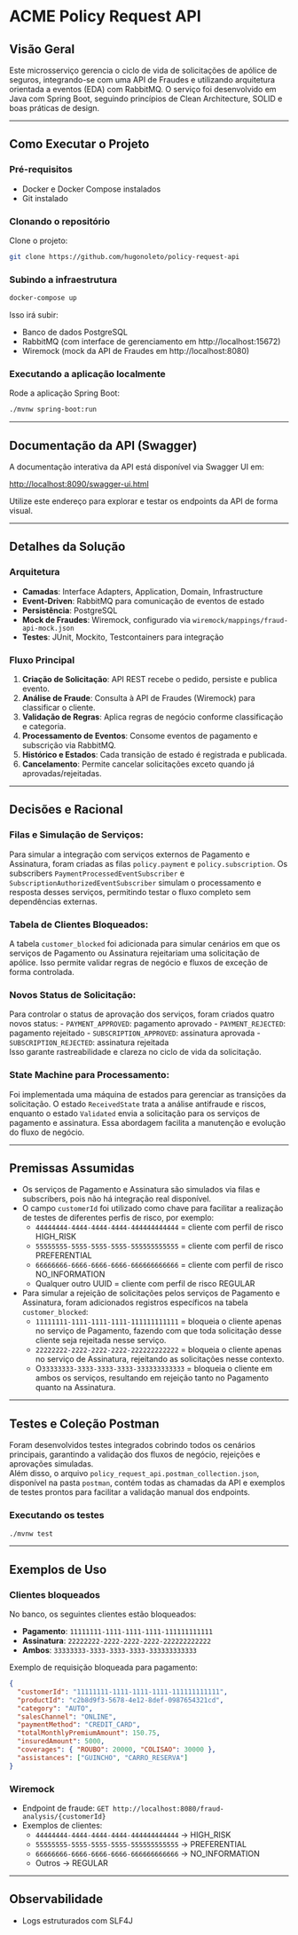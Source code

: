 # ACME Policy Request API

## Visão Geral

Este microsserviço gerencia o ciclo de vida de solicitações de apólice de seguros, integrando-se com uma API de Fraudes e utilizando arquitetura orientada a eventos (EDA) com RabbitMQ. O serviço foi desenvolvido em Java com Spring Boot, seguindo princípios de Clean Architecture, SOLID e boas práticas de design.

---

## Como Executar o Projeto

### Pré-requisitos

- Docker e Docker Compose instalados
- Git instalado

### Clonando o repositório

Clone o projeto:

```bash
git clone https://github.com/hugonoleto/policy-request-api
```

### Subindo a infraestrutura

```bash
docker-compose up
```

Isso irá subir:
- Banco de dados PostgreSQL
- RabbitMQ (com interface de gerenciamento em http://localhost:15672)
- Wiremock (mock da API de Fraudes em http://localhost:8080)

### Executando a aplicação localmente

 Rode a aplicação Spring Boot:
   ```bash
   ./mvnw spring-boot:run
   ```

---

## Documentação da API (Swagger)

A documentação interativa da API está disponível via Swagger UI em:

[http://localhost:8090/swagger-ui.html](http://localhost:8090/swagger-ui.html)

Utilize este endereço para explorar e testar os endpoints da API de forma visual.

---

## Detalhes da Solução

### Arquitetura

- **Camadas**: Interface Adapters, Application, Domain, Infrastructure
- **Event-Driven**: RabbitMQ para comunicação de eventos de estado
- **Persistência**: PostgreSQL
- **Mock de Fraudes**: Wiremock, configurado via `wiremock/mappings/fraud-api-mock.json`
- **Testes**: JUnit, Mockito, Testcontainers para integração

### Fluxo Principal

1. **Criação de Solicitação**: API REST recebe o pedido, persiste e publica evento.
2. **Análise de Fraude**: Consulta à API de Fraudes (Wiremock) para classificar o cliente.
3. **Validação de Regras**: Aplica regras de negócio conforme classificação e categoria.
4. **Processamento de Eventos**: Consome eventos de pagamento e subscrição via RabbitMQ.
5. **Histórico e Estados**: Cada transição de estado é registrada e publicada.
6. **Cancelamento**: Permite cancelar solicitações exceto quando já aprovadas/rejeitadas.

---

## Decisões e Racional

### **Filas e Simulação de Serviços**:  
  Para simular a integração com serviços externos de Pagamento e Assinatura, foram criadas as filas `policy.payment` e `policy.subscription`. Os subscribers `PaymentProcessedEventSubscriber` e `SubscriptionAuthorizedEventSubscriber` simulam o processamento e resposta desses serviços, permitindo testar o fluxo completo sem dependências externas.

### **Tabela de Clientes Bloqueados**:  
  A tabela `customer_blocked` foi adicionada para simular cenários em que os serviços de Pagamento ou Assinatura rejeitariam uma solicitação de apólice. Isso permite validar regras de negócio e fluxos de exceção de forma controlada.

### **Novos Status de Solicitação**:  
  Para controlar o status de aprovação dos serviços, foram criados quatro novos status:
    - `PAYMENT_APPROVED`: pagamento aprovado
    - `PAYMENT_REJECTED`: pagamento rejeitado
    - `SUBSCRIPTION_APPROVED`: assinatura aprovada
    - `SUBSCRIPTION_REJECTED`: assinatura rejeitada  
      Isso garante rastreabilidade e clareza no ciclo de vida da solicitação.

### **State Machine para Processamento**:  
  Foi implementada uma máquina de estados para gerenciar as transições da solicitação. O estado `ReceivedState` trata a análise antifraude e riscos, enquanto o estado `Validated` envia a solicitação para os serviços de pagamento e assinatura. Essa abordagem facilita a manutenção e evolução do fluxo de negócio.

---
## Premissas Assumidas

- Os serviços de Pagamento e Assinatura são simulados via filas e subscribers, pois não há integração real disponível.
- O campo `customerId` foi utilizado como chave para facilitar a realização de testes de diferentes perfis de risco, por exemplo:
    - `44444444-4444-4444-4444-444444444444` = cliente com perfil de risco HIGH_RISK
    - `55555555-5555-5555-5555-555555555555` = cliente com perfil de risco PREFERENTIAL
    - `66666666-6666-6666-6666-666666666666` = cliente com perfil de risco NO_INFORMATION
    - Qualquer outro UUID = cliente com perfil de risco REGULAR
- Para simular a rejeição de solicitações pelos serviços de Pagamento e Assinatura, foram adicionados registros específicos na tabela `customer_blocked`:
    - `11111111-1111-1111-1111-111111111111` = bloqueia o cliente apenas no serviço de Pagamento, fazendo com que toda solicitação desse cliente seja rejeitada nesse serviço.
    - `22222222-2222-2222-2222-222222222222` = bloqueia o cliente apenas no serviço de Assinatura, rejeitando as solicitações nesse contexto.
    - O`33333333-3333-3333-3333-333333333333` = bloqueia o cliente em ambos os serviços, resultando em rejeição tanto no Pagamento quanto na Assinatura.

---

## Testes e Coleção Postman

Foram desenvolvidos testes integrados cobrindo todos os cenários principais, garantindo a validação dos fluxos de negócio, rejeições e aprovações simuladas.  
Além disso, o arquivo `policy_request_api.postman_collection.json`, disponível na pasta `postman`, contém todas as chamadas da API e exemplos de testes prontos para facilitar a validação manual dos endpoints.

### Executando os testes

```bash
./mvnw test
```

---

## Exemplos de Uso

### Clientes bloqueados

No banco, os seguintes clientes estão bloqueados:

- **Pagamento**: `11111111-1111-1111-1111-111111111111`
- **Assinatura**: `22222222-2222-2222-2222-222222222222`
- **Ambos**: `33333333-3333-3333-3333-333333333333`

Exemplo de requisição bloqueada para pagamento:

```json
{
  "customerId": "11111111-1111-1111-1111-111111111111",
  "productId": "c2b8d9f3-5678-4e12-8def-0987654321cd",
  "category": "AUTO",
  "salesChannel": "ONLINE",
  "paymentMethod": "CREDIT_CARD",
  "totalMonthlyPremiumAmount": 150.75,
  "insuredAmount": 5000,
  "coverages": { "ROUBO": 20000, "COLISAO": 30000 },
  "assistances": ["GUINCHO", "CARRO_RESERVA"]
}
```

### Wiremock

- Endpoint de fraude: `GET http://localhost:8080/fraud-analysis/{customerId}`
- Exemplos de clientes:
    - `44444444-4444-4444-4444-444444444444` → HIGH_RISK
    - `55555555-5555-5555-5555-555555555555` → PREFERENTIAL
    - `66666666-6666-6666-6666-666666666666` → NO_INFORMATION
    - Outros → REGULAR

---

## Observabilidade

- Logs estruturados com SLF4J